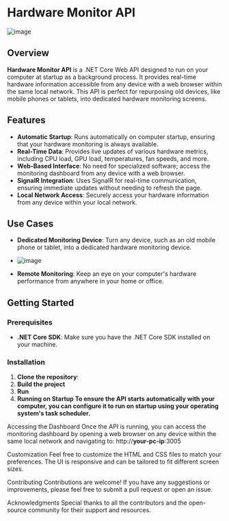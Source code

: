 # Hardware Monitor API
![image](https://github.com/user-attachments/assets/1761f3c5-e0e1-477e-a92a-3adaac249b40)

## Overview
**Hardware Monitor API** is a .NET Core Web API designed to run on your computer at startup as a background process. It provides real-time hardware information accessible from any device with a web browser within the same local network. This API is perfect for repurposing old devices, like mobile phones or tablets, into dedicated hardware monitoring screens.

## Features
- **Automatic Startup**: Runs automatically on computer startup, ensuring that your hardware monitoring is always available.
- **Real-Time Data**: Provides live updates of various hardware metrics, including CPU load, GPU load, temperatures, fan speeds, and more.
- **Web-Based Interface**: No need for specialized software; access the monitoring dashboard from any device with a web browser.
- **SignalR Integration**: Uses SignalR for real-time communication, ensuring immediate updates without needing to refresh the page.
- **Local Network Access**: Securely access your hardware information from any device within your local network.
  
## Use Cases
- **Dedicated Monitoring Device**: Turn any device, such as an old mobile phone or tablet, into a dedicated hardware monitoring device.
- ![image](https://github.com/user-attachments/assets/9049e760-df5d-4b8e-984a-5fdf9e897721)

- **Remote Monitoring**: Keep an eye on your computer's hardware performance from anywhere in your home or office.

## Getting Started

### Prerequisites
- **.NET Core SDK**: Make sure you have the .NET Core SDK installed on your machine.

### Installation
1. **Clone the repository**:  
2.  **Build the project**
3.  **Run**
4. **Running on Startup
To ensure the API starts automatically with your computer, you can configure it to run on startup using your operating system's task scheduler.**

Accessing the Dashboard
Once the API is running, you can access the monitoring dashboard by opening a web browser on any device within the same local network and navigating to:
http://**your-pc-ip**:3005

Customization
Feel free to customize the HTML and CSS files to match your preferences. The UI is responsive and can be tailored to fit different screen sizes.

Contributing
Contributions are welcome! If you have any suggestions or improvements, please feel free to submit a pull request or open an issue.

Acknowledgments
Special thanks to all the contributors and the open-source community for their support and resources.
